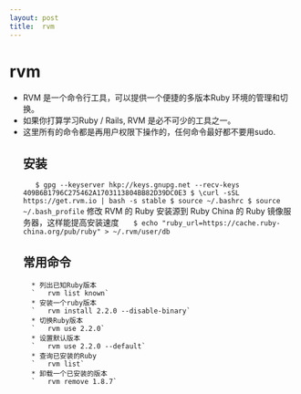 ```yaml
---
layout:	post
title:	rvm
---
```


# rvm
* RVM 是一个命令行工具，可以提供一个便捷的多版本Ruby 环境的管理和切换。
* 如果你打算学习Ruby / Rails, RVM 是必不可少的工具之一。 
* 这里所有的命令都是再用户权限下操作的，任何命令最好都不要用sudo.
	## 安装
	` 	$ gpg --keyserver hkp://keys.gnupg.net --recv-keys 409B6B1796C275462A1703113804BB82D39DC0E3
		$ \curl -sSL https://get.rvm.io | bash -s stable
		$ source ~/.bashrc
		$ source ~/.bash_profile`
		修改 RVM 的 Ruby 安装源到 Ruby China 的 Ruby 镜像服务器，这样能提高安装速度
	` 	$ echo "ruby_url=https://cache.ruby-china.org/pub/ruby" > ~/.rvm/user/db`
	## 常用命令
		* 列出已知Ruby版本
		` 	rvm list known`
		* 安装一个ruby版本
		` 	rvm install 2.2.0 --disable-binary`
		* 切换Ruby版本
		` 	rvm use	2.2.0`
		* 设置默认版本
		` 	rvm use 2.2.0 --default`
		* 查询已安装的Ruby
		` 	rvm list`
		* 卸载一个已安装的版本
		` 	rvm remove 1.8.7`
	
